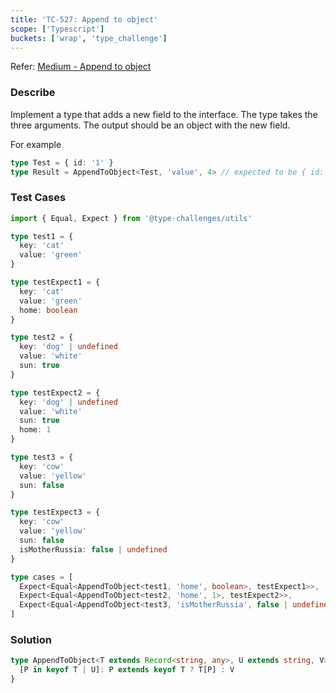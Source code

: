 ```yaml
---
title: 'TC-527: Append to object'
scope: ['Typescript']
buckets: ['wrap', 'type_challenge']
---
```


Refer: [Medium - Append to object](https://github.com/type-challenges/type-challenges/blob/master/questions/527-medium-append-to-object/README.md)

### Describe

Implement a type that adds a new field to the interface. The type takes the three arguments. The output should be an object with the new field.

For example

```typescript
type Test = { id: '1' }
type Result = AppendToObject<Test, 'value', 4> // expected to be { id: '1', value: 4 }
```

### Test Cases

```typescript
import { Equal, Expect } from '@type-challenges/utils'

type test1 = {
  key: 'cat'
  value: 'green'
}

type testExpect1 = {
  key: 'cat'
  value: 'green'
  home: boolean
}

type test2 = {
  key: 'dog' | undefined
  value: 'white'
  sun: true
}

type testExpect2 = {
  key: 'dog' | undefined
  value: 'white'
  sun: true
  home: 1
}

type test3 = {
  key: 'cow'
  value: 'yellow'
  sun: false
}

type testExpect3 = {
  key: 'cow'
  value: 'yellow'
  sun: false
  isMotherRussia: false | undefined
}

type cases = [
  Expect<Equal<AppendToObject<test1, 'home', boolean>, testExpect1>>,
  Expect<Equal<AppendToObject<test2, 'home', 1>, testExpect2>>,
  Expect<Equal<AppendToObject<test3, 'isMotherRussia', false | undefined>, testExpect3>>
]
```

### Solution

```typescript
type AppendToObject<T extends Record<string, any>, U extends string, V> = {
  [P in keyof T | U]: P extends keyof T ? T[P] : V
}
```
